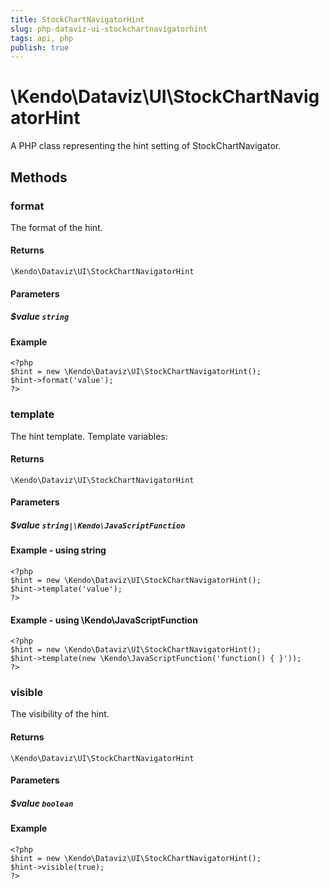 ```yaml
---
title: StockChartNavigatorHint
slug: php-dataviz-ui-stockchartnavigatorhint
tags: api, php
publish: true
---
```


# \Kendo\Dataviz\UI\StockChartNavigatorHint

A PHP class representing the hint setting of StockChartNavigator.


## Methods

### format
The format of the hint.

#### Returns
`\Kendo\Dataviz\UI\StockChartNavigatorHint`

#### Parameters

##### $value `string`



#### Example 
    <?php
    $hint = new \Kendo\Dataviz\UI\StockChartNavigatorHint();
    $hint->format('value');
    ?>

### template
The hint template.
Template variables:

#### Returns
`\Kendo\Dataviz\UI\StockChartNavigatorHint`

#### Parameters

##### $value `string|\Kendo\JavaScriptFunction`



#### Example  - using string
    <?php
    $hint = new \Kendo\Dataviz\UI\StockChartNavigatorHint();
    $hint->template('value');
    ?>

#### Example  - using \Kendo\JavaScriptFunction
    <?php
    $hint = new \Kendo\Dataviz\UI\StockChartNavigatorHint();
    $hint->template(new \Kendo\JavaScriptFunction('function() { }'));
    ?>

### visible
The visibility of the hint.

#### Returns
`\Kendo\Dataviz\UI\StockChartNavigatorHint`

#### Parameters

##### $value `boolean`



#### Example 
    <?php
    $hint = new \Kendo\Dataviz\UI\StockChartNavigatorHint();
    $hint->visible(true);
    ?>

